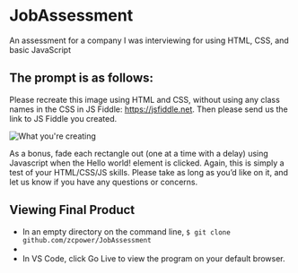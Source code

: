 # JobAssessment
An assessment for a company I was interviewing for using HTML, CSS, and basic JavaScript

## The prompt is as follows: 

Please recreate this image using HTML and CSS, without using any class names in the CSS in JS Fiddle: https://jsfiddle.net. Then please send us the link to JS Fiddle you created. 

![What you're creating](https://user-images.githubusercontent.com/92145874/195739161-8e8b9a53-fd16-4b77-b8c2-dcb70d1692b8.png)

As a bonus, fade each rectangle out (one at a time with a delay) using Javascript when the Hello world! element is clicked.
Again, this is simply a test of your HTML/CSS/JS skills. Please take as long as you’d like on it, and let us know if you have any questions or concerns.

## Viewing Final Product
* In an empty directory on the command line, 
 `
$ git clone github.com/zcpower/JobAssessment
 `
* 
* In VS Code, click Go Live to view the program on your default browser.
